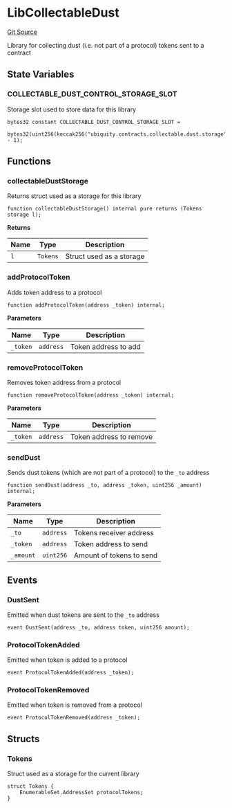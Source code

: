 # LibCollectableDust
[Git Source](https://github.com/ubiquity/ubiquity-dollar/blob/c84a9cbe167218aefb4a9feb40e2abcd74899167/src/dollar/libraries/LibCollectableDust.sol)

Library for collecting dust (i.e. not part of a protocol) tokens sent to a contract


## State Variables
### COLLECTABLE_DUST_CONTROL_STORAGE_SLOT
Storage slot used to store data for this library


```solidity
bytes32 constant COLLECTABLE_DUST_CONTROL_STORAGE_SLOT =
    bytes32(uint256(keccak256("ubiquity.contracts.collectable.dust.storage")) - 1);
```


## Functions
### collectableDustStorage

Returns struct used as a storage for this library


```solidity
function collectableDustStorage() internal pure returns (Tokens storage l);
```
**Returns**

|Name|Type|Description|
|----|----|-----------|
|`l`|`Tokens`|Struct used as a storage|


### addProtocolToken

Adds token address to a protocol


```solidity
function addProtocolToken(address _token) internal;
```
**Parameters**

|Name|Type|Description|
|----|----|-----------|
|`_token`|`address`|Token address to add|


### removeProtocolToken

Removes token address from a protocol


```solidity
function removeProtocolToken(address _token) internal;
```
**Parameters**

|Name|Type|Description|
|----|----|-----------|
|`_token`|`address`|Token address to remove|


### sendDust

Sends dust tokens (which are not part of a protocol) to the `_to` address


```solidity
function sendDust(address _to, address _token, uint256 _amount) internal;
```
**Parameters**

|Name|Type|Description|
|----|----|-----------|
|`_to`|`address`|Tokens receiver address|
|`_token`|`address`|Token address to send|
|`_amount`|`uint256`|Amount of tokens to send|


## Events
### DustSent
Emitted when dust tokens are sent to the `_to` address


```solidity
event DustSent(address _to, address token, uint256 amount);
```

### ProtocolTokenAdded
Emitted when token is added to a protocol


```solidity
event ProtocolTokenAdded(address _token);
```

### ProtocolTokenRemoved
Emitted when token is removed from a protocol


```solidity
event ProtocolTokenRemoved(address _token);
```

## Structs
### Tokens
Struct used as a storage for the current library


```solidity
struct Tokens {
    EnumerableSet.AddressSet protocolTokens;
}
```

